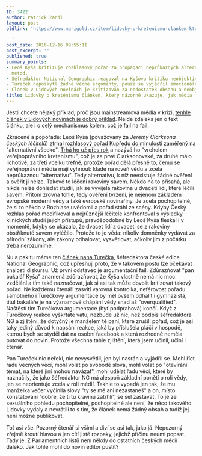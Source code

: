 ```yaml
---
ID: 3422
author: Patrick Zandl
layout: post
oldlink: 'https://www.marigold.cz/item/lidovky-o-kretenismu-clankem-ktery-nazorne-ukazuje-jak-media-fungovat-nemaji

  '
post_date: 2016-12-16 09:55:11
post_excerpt: ''
published: true
summary_points:
- Leoš Kyša kritizuje rozhlasový pořad za propagaci neprůkazných alternativních léčebných
  metod.
- Šéfredaktor National Geographic reagoval na Kyšovu kritiku neobjektivně a osobně.
- Tureček neposkytl žádné věcné argumenty, pouze se vyjádřil emocionálně.
- Článek v Lidových novinách je kritizován za nedostatek obsahu a neobjektivitu.
title: Lidovky o kreténismu článkem, který názorně ukazuje, jak média fungovat nemají
---
```


Jestli chcete nějaký příklad, proč jsou mainstreamová média v krizi, <a href="http://www.lidovky.cz/vrchol-verejnopravniho-kretenismu-d6u-/nazory.aspx?c=A161215_124504_ln_nazory_ele">tenhle článek v Lidových novinách je dobrý příklad</a>. Nejde zdaleka jen o text článku, ale i o celý mechanismus kolem, což je fail na fail. <!--more-->

Zkráceně a popořadě: Leoš Kyša (považovaný za <em>Jeremy Clarksona českých léčitelů</em>) <a href="http://www.lidovky.cz/kysa-rozhlas-rusi-porad-kupredu-do-minulosti-vrchol-verejnopravniho-kretenismu-ggk-/nazory.aspx?c=A161214_175346_ln_nazory_gib">ztrhal rozhlasový pořad Kupředu do minulosti</a> zaměřený na "alternativní všecko". <a href="http://mediahub.cz/komentare-35811/nejen-ct-ma-problem-s-sirenim-alternativnich-nesmyslu-cesky-rozhlas-ji-zdatne-sekunduje-816120">Trhá ho už přes rok</a> a nazývá ho "vrcholem veřejnoprávního kretenismu", což je za prvé Clarksonovské, za druhé málo lichotivé, za třetí vcelku trefné, protože pořad dělá přesně to, čemu se veřejnoprávní média mají vyhnout: klade na roveň vědu a zcela neprůkaznou "alternativu". Tedy alternativu, k níž neexistuje žádné ověření a ověřit ji nelze. Takové to léčení rakoviny savem. Někdo na to přísahá, ale nikde nelze dohledat studii, jak se vyvíjela rakovina u dvaceti lidí, které léčili savem. Přitom zrovna tohle, tedy ověření tvrzení, je nejenom základem evropské moderní vědy a také evropské novinařiny. Je zcela pochopitelné, že si to někdo v Rozhlase uvědomil a pořad stáhl ze scény. Kdyby Český rozhlas pořad modifikoval a nejrůznější léčitele konfrontoval s výsledky klinických studií jejich přístupů, pravděpodobně by Leoš Kyša tleskal i v momentě, kdyby se ukázalo, že dvacet lidí z dvaceti se z rakoviny obstříknuté savem vyléčilo. Protože to je věda: nikoliv domněnky vydávat za přírodní zákony, ale zákony odhalovat, vysvětlovat, ačkoliv jim z počátku třeba nerozumíme.  

Nu a pak tu máme ten <a href="http://www.lidovky.cz/vrchol-verejnopravniho-kretenismu-d6u-/nazory.aspx?c=A161215_124504_ln_nazory_ele">článek pana Turečka</a>, šéfredaktora české edice National Geographic, což upřesňuji proto, že v takovém postu lze očekávat znalosti diskursu. Už první odstavec je argumentační fail. Zdůrazňovat "pan bakalář Kyša" znamená zdůrazňovat, že Kyša vlastně nemá nic moc vzdělání a tím také naznačovat, jak si asi tak může dovolit kritizovat takový pořad. Ne každému čtenáři zasvítí varovná kontrolka, neférovost pořadu samotného i Turečkovy argumentace by měl ovšem odhalit i gymnazista, titul bakaláře je na významové chápání vědy snad až "overqualified". Naštěstí tím Turečkova argumentace (byť podprahová) končí. Když z Turečkovy reakce vyškrtáte vatu, nezbude už nic, než podpis šéfredaktora NG a zjištění, že dotyčný je manželem té paní, které zrušili pořad, což je asi taky jediný důvod k napsání reakce, jaká by příslušela pláči v hospodě, kterou bych se styděl dát na osobní facebook a která rozhodně neměla putovat do novin. Protože všechna tahle zjištění, která jsem učinil, učiní i čtenář. 

Pan Tureček nic neřekl, nic nevysvětlil, jen byl nasrán a vyjádřil se. Mohl říct řadu věcných věcí, mohl volat po svobodě slova, mohl volat po "otevírání témat, na které jiní mohou navázat", mohl udělat řadu věcí, které by naznačily, že jako šéfredaktor NG má alespoň základní ponětí o roli vědy, jen se neorientuje zcela v roli médií. Takhle to vypadá jen tak, že mu manželka večer vyčinila slovy "ty se mě ani nezastaneš" a on, místo konstatování "dobře, že ti tu kravinu zatrhli", se šel zastávat. To je ze sexuálního pohledu pochopitelné, pochopitelné ale není, že něco takového Lidovky vydaly a nevrátili to s tím, že článek nemá žádný obsah a tudíž jej není možné publikovat. 

Toť asi vše. Pozorný čtenář si všiml a diví se asi tak, jako já. Nepozorný zřejmě kroutí hlavou a jen cítí jisté rozpaky, jejichž příčinu neumí popsat. Tady je. Z Parlamentních listů není někdy do ostatních českých médií daleko. Jak tohle mohl do novin editor pustit?